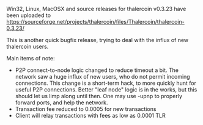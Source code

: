 Win32, Linux, MacOSX and source releases for thalercoin v0.3.23 have been uploaded to
https://sourceforge.net/projects/thalercoin/files/Thalercoin/thalercoin-0.3.23/

This is another quick bugfix release, trying to deal with the influx of new thalercoin users.

Main items of note:

* P2P connect-to-node logic changed to reduce timeout a bit.  The network saw a huge influx of new users, who do not permit incoming connections.  This change is a short-term hack, to more quickly hunt for useful P2P connections.  Better "leaf node" logic is in the works, but this should let us limp along until then.  One may use -upnp to properly forward ports, and help the network.
* Transaction fee reduced to 0.0005 for new transactions
* Client will relay transactions with fees as low as 0.0001 TLR
